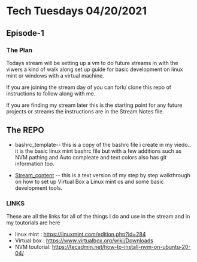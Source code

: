 # Tech Tuesdays 04/20/2021 

## Episode-1

### The Plan
Todays stream will be setting up a vm to do future streams in with the viwers a kind of walk along set up guide for basic development on linux mint or windows with a virtual machine.

If you are joining the stream day of you can fork/ clone this repo of instructions to follow along with me.

If you are finding my stream later this is the starting point for any future projects or streams the instructions are in the Stream Notes file.

## The REPO
- bashrc_template-- this is a copy of the bashrc file i create in my viedo.. it is the basic linux mint bashrc file but with a few additions such as NVM pathing and Auto compleate and text colors also has git information too.

- [Stream_content](./Stream_Content.md) -- this is a text version of my step by step walkthrough on how to set up Virtual Box a Linux mint os and some basic development tools.

### LINKS 
These are all the links for all of the things I do and use in the stream and in my toutorials are here 

  - linux mint : https://linuxmint.com/edition.php?id=284
  - Virtual box : https://www.virtualbox.org/wiki/Downloads
  - NVM toutorial: https://tecadmin.net/how-to-install-nvm-on-ubuntu-20-04/